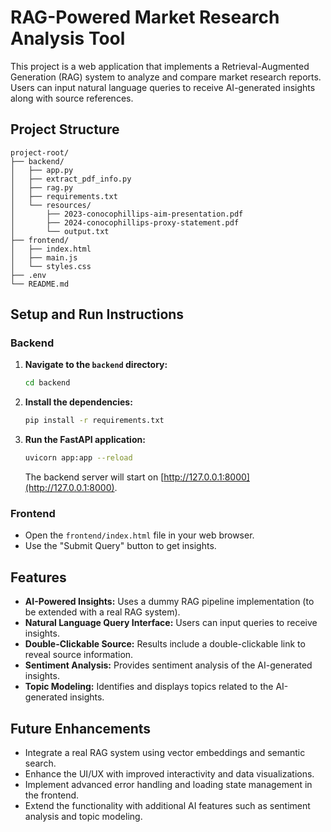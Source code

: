 # RAG-Powered Market Research Analysis Tool

This project is a web application that implements a Retrieval-Augmented Generation (RAG) system to analyze and compare market research reports. Users can input natural language queries to receive AI-generated insights along with source references.

## Project Structure

```
project-root/
├── backend/
│   ├── app.py
│   ├── extract_pdf_info.py
│   ├── rag.py
│   ├── requirements.txt
│   └── resources/
│       ├── 2023-conocophillips-aim-presentation.pdf
│       ├── 2024-conocophillips-proxy-statement.pdf
│       └── output.txt
├── frontend/
│   ├── index.html
│   ├── main.js
│   └── styles.css
├── .env
└── README.md
```

## Setup and Run Instructions

### Backend
1. **Navigate to the `backend` directory:**
   ```bash
   cd backend
   ```
2. **Install the dependencies:**
   ```bash
   pip install -r requirements.txt
   ```
3. **Run the FastAPI application:**
   ```bash
   uvicorn app:app --reload
   ```
   The backend server will start on [http://127.0.0.1:8000](http://127.0.0.1:8000).

### Frontend
- Open the `frontend/index.html` file in your web browser.
- Use the "Submit Query" button to get insights.

## Features
- **AI-Powered Insights:** Uses a dummy RAG pipeline implementation (to be extended with a real RAG system).
- **Natural Language Query Interface:** Users can input queries to receive insights.
- **Double-Clickable Source:** Results include a double-clickable link to reveal source information.
- **Sentiment Analysis:** Provides sentiment analysis of the AI-generated insights.
- **Topic Modeling:** Identifies and displays topics related to the AI-generated insights.

## Future Enhancements
- Integrate a real RAG system using vector embeddings and semantic search.
- Enhance the UI/UX with improved interactivity and data visualizations.
- Implement advanced error handling and loading state management in the frontend.
- Extend the functionality with additional AI features such as sentiment analysis and topic modeling.


